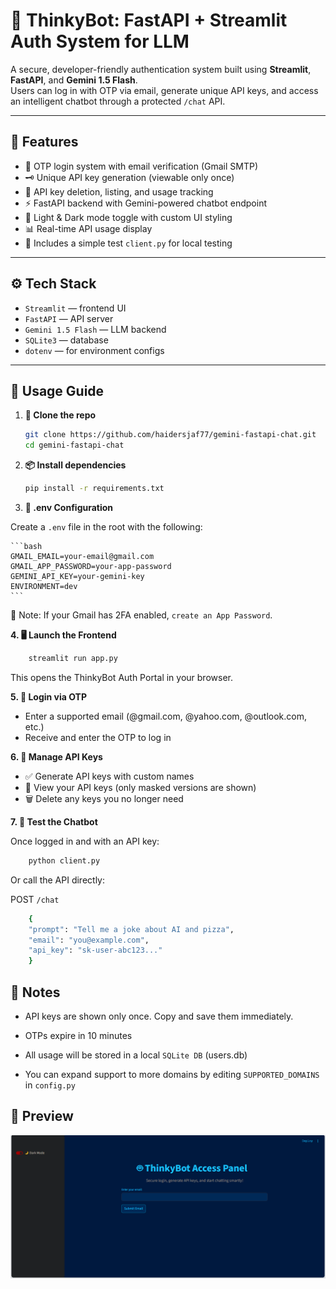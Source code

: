 # 🤖 ThinkyBot: FastAPI + Streamlit Auth System for LLM 

A secure, developer-friendly authentication system built using **Streamlit**, **FastAPI**, and **Gemini 1.5 Flash**.  
Users can log in with OTP via email, generate unique API keys, and access an intelligent chatbot through a protected `/chat` API.

---

## 🚀 Features

- 🔐 OTP login system with email verification (Gmail SMTP)
- 🗝️ Unique API key generation (viewable only once)
- 🧼 API key deletion, listing, and usage tracking
- ⚡ FastAPI backend with Gemini-powered chatbot endpoint
- 🌙 Light & Dark mode toggle with custom UI styling
- 📊 Real-time API usage display
- 🧪 Includes a simple test `client.py` for local testing

---

## ⚙️ Tech Stack

- `Streamlit` — frontend UI
- `FastAPI` — API server
- `Gemini 1.5 Flash` — LLM backend
- `SQLite3` — database
- `dotenv` — for environment configs

---

## 🧠 Usage Guide

1. **📁 Clone the repo**

   ```bash
   git clone https://github.com/haidersjaf77/gemini-fastapi-chat.git
   cd gemini-fastapi-chat
   ```

2. **📦 Install dependencies**

   ```bash
   pip install -r requirements.txt
   ```

3. **🔧 .env Configuration**

Create a `.env` file in the root with the following:

    ```bash
    GMAIL_EMAIL=your-email@gmail.com
    GMAIL_APP_PASSWORD=your-app-password
    GEMINI_API_KEY=your-gemini-key
    ENVIRONMENT=dev
    ```
📝 Note: If your Gmail has 2FA enabled, `create an App Password`.

**4. 🖥️ Launch the Frontend**

```bash
    streamlit run app.py
```

This opens the ThinkyBot Auth Portal in your browser.

**5. 📧 Login via OTP**
- Enter a supported email (@gmail.com, @yahoo.com, @outlook.com, etc.)
- Receive and enter the OTP to log in

**6. 🔑 Manage API Keys**
- ✅ Generate API keys with custom names
- 👀 View your API keys (only masked versions are shown)
- 🗑️ Delete any keys you no longer need

**7. 💬 Test the Chatbot**

Once logged in and with an API key:

```bash
    python client.py
```

Or call the API directly:

POST `/chat`

```bash
    {
    "prompt": "Tell me a joke about AI and pizza",
    "email": "you@example.com",
    "api_key": "sk-user-abc123..."
    }
```

## 📌 Notes

- API keys are shown only once. Copy and save them immediately.

- OTPs expire in 10 minutes

- All usage will be stored in a local `SQLite DB` (users.db)

- You can expand support to more domains by editing `SUPPORTED_DOMAINS `in `config.py`

## 📸 Preview
![](pre/authpanel.png)
